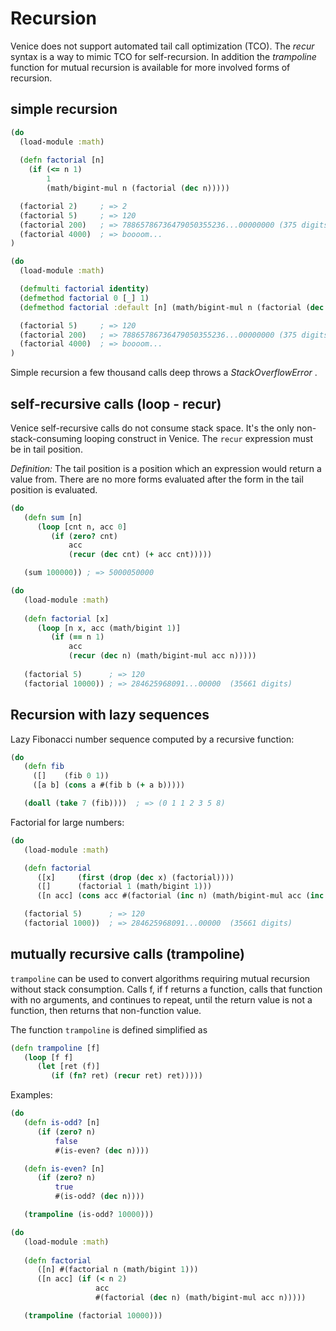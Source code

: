 # Recursion


Venice does not support automated tail call optimization (TCO). The  _recur_  syntax 
is a way to mimic TCO for self-recursion. In addition the  _trampoline_  function for 
mutual recursion is available for more involved forms of recursion.


## simple recursion

```clojure
(do
  (load-module :math)
  
  (defn factorial [n] 
    (if (<= n 1) 
        1 
        (math/bigint-mul n (factorial (dec n)))))

  (factorial 2)     ; => 2
  (factorial 5)     ; => 120
  (factorial 200)   ; => 78865786736479050355236...00000000 (375 digits)
  (factorial 4000)  ; => boooom...
)
```

```clojure
(do
  (load-module :math)

  (defmulti factorial identity)
  (defmethod factorial 0 [_] 1)
  (defmethod factorial :default [n] (math/bigint-mul n (factorial (dec n))))

  (factorial 5)     ; => 120
  (factorial 200)   ; => 78865786736479050355236...00000000 (375 digits)
  (factorial 4000)  ; => boooom...
)
```

Simple recursion a few thousand calls deep throws a  _StackOverflowError_ .


## self-recursive calls (loop - recur)

Venice self-recursive calls do not consume stack space. It's the only
non-stack-consuming looping construct in Venice. The `recur` expression
must be in tail position.

_Definition:_  The tail position is a position which an expression would return 
a value from. There are no more forms evaluated after the form in the tail 
position is evaluated.
 

```clojure
(do
   (defn sum [n]
      (loop [cnt n, acc 0]
         (if (zero? cnt)
             acc
             (recur (dec cnt) (+ acc cnt)))))

   (sum 100000)) ; => 5000050000
```

```clojure
(do
   (load-module :math)
  
   (defn factorial [x]
      (loop [n x, acc (math/bigint 1)]
         (if (== n 1)
             acc
             (recur (dec n) (math/bigint-mul acc n)))))
    
   (factorial 5)      ; => 120
   (factorial 10000)) ; => 284625968091...00000  (35661 digits)
```


## Recursion with lazy sequences

Lazy Fibonacci number sequence computed by a recursive function:

```clojure
(do
   (defn fib
     ([]    (fib 0 1))
     ([a b] (cons a #(fib b (+ a b)))))

   (doall (take 7 (fib))))  ; => (0 1 1 2 3 5 8)
```

Factorial for large numbers:

```clojure
(do
   (load-module :math)

   (defn factorial
      ([x]     (first (drop (dec x) (factorial))))
      ([]      (factorial 1 (math/bigint 1)))
      ([n acc] (cons acc #(factorial (inc n) (math/bigint-mul acc (inc n))))))

   (factorial 5)      ; => 120 
   (factorial 1000))  ; => 284625968091...00000  (35661 digits)
```


## mutually recursive calls (trampoline)

`trampoline` can be used to convert algorithms requiring mutual
recursion without stack consumption. Calls f, if f returns a function, 
calls that function with no arguments, and continues to repeat, until 
the return value is not a function, then returns that 
non-function value.

The function `trampoline` is defined simplified as

```clojure
(defn trampoline [f] 
   (loop [f f]
      (let [ret (f)]
         (if (fn? ret) (recur ret) ret)))))
```

Examples:

```clojure
(do
   (defn is-odd? [n]
      (if (zero? n)
          false
          #(is-even? (dec n))))

   (defn is-even? [n]
      (if (zero? n)
          true
          #(is-odd? (dec n))))

   (trampoline (is-odd? 10000)))
```

```clojure
(do
   (load-module :math)
 
   (defn factorial
      ([n] #(factorial n (math/bigint 1)))
      ([n acc] (if (< n 2) 
                   acc 
                   #(factorial (dec n) (math/bigint-mul acc n)))))

   (trampoline (factorial 10000)))
```
